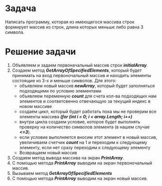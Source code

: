 # Задача
Написать программу, которая из имеющегося массива строк формирует массив из строк, длина которых меньше либо равна 3 символа.
# Решение задачи
1. Объявляем и задаем первоначальный массив строк _**initialArray**_.
2. Создаем метод _**GetArrayOfSpecifiedElements**_, который будет принимать на вход первоночальный массив и находить элементы состоящие из 3-х и меньше символов. Для этого:
    * объявляем новый массив _**newArray**_, который будет заполняться подходящими по условию элементами
    * объявляем переменную _**count**_ для счета кол-ва подходящих нам элементов и соответсвенно отвечающую за текущий индекс в новом массиве 
    * создаем цикл, который будет работать пока мы не проверим все элементы массива _**(for (int i = 0; i < array.Length; i++)**_
    * внутри цикла создаем условие, которое будет выполнять проверку на количество символов элемента (в нашем случае _**<=3**_).
    * если условие выполняется вносим этот элемент в новый массив, увеличиваем счетчик _**count**_ на 1 и переходим к следующему элементу, если нет сразу переходим к следующему элементу
    * Возвращаем новый массив
3. Создаем метод вывода массива на экран _**PrintArray**_.
4. С помощью метода _**PrintArray**_ выводим на экран первоночальный массив.
5. Вызываем метод _**GetArrayOfSpecifiedElements**_
6. С помощью метода _**PrintArray**_ выводим на экран новый массив.